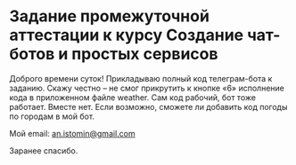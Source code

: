 # Задание промежуточной аттестации к курсу Создание чат-ботов и простых сервисов

Доброго времени суток! Прикладываю полный код телеграм-бота к заданию. Скажу честно – не смог прикрутить к кнопке «6» исполнение кода в приложенном файле weather. Сам код рабочий, бот тоже работает. Вместе нет. Если возможно, сможете ли добавить код погоды по городам в мой бот.

Мой email: an.istomin@gmail.com

Заранее спасибо. 
